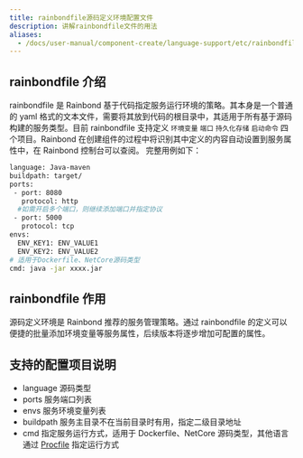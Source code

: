 ```yaml
---
title: rainbondfile源码定义环境配置文件
description: 讲解rainbondfile文件的用法
aliases:
  - /docs/user-manual/component-create/language-support/etc/rainbondfile/
---
```


## rainbondfile 介绍

rainbondfile 是 Rainbond 基于代码指定服务运行环境的策略。其本身是一个普通的 yaml 格式的文本文件，需要将其放到代码的根目录中，其适用于所有基于源码构建的服务类型。目前 rainbondfile 支持定义 `环境变量` `端口` `持久化存储` `启动命令` 四个项目。Rainbond 在创建组件的过程中将识别其中定义的内容自动设置到服务属性中，在 Rainbond 控制台可以查阅。
完整用例如下：

```bash
language: Java-maven
buildpath: target/
ports:
 - port: 8080
   protocol: http
  #如需开启多个端口，则继续添加端口并指定协议
 - port: 5000
   protocol: tcp
envs:
  ENV_KEY1: ENV_VALUE1
  ENV_KEY2: ENV_VALUE2
# 适用于Dockerfile、NetCore源码类型
cmd: java -jar xxxx.jar
```

## rainbondfile 作用

源码定义环境是 Rainbond 推荐的服务管理策略。通过 rainbondfile 的定义可以便捷的批量添加环境变量等服务属性，后续版本将逐步增加可配置的属性。

## 支持的配置项目说明

- language 源码类型
- ports 服务端口列表
- envs 服务环境变量列表
- buildpath 服务主目录不在当前目录时有用，指定二级目录地址
- cmd 指定服务运行方式，适用于 Dockerfile、NetCore 源码类型，其他语言通过 [Procfile](./procfile) 指定运行方式
